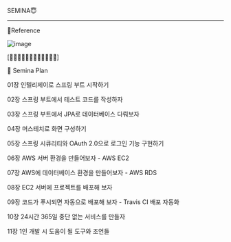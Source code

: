 SEMINA😇
_______________________________________________________________________________________________________________
📜Reference

![image](https://user-images.githubusercontent.com/37481441/211379983-46970562-8170-498f-a73c-82db8acaad87.png)

[🥕🥕🥕🥕🥕🥕🥕🥕🥕🥕🥕🥕]

🥽 Semina Plan

01장 인텔리제이로 스프링 부트 시작하기

02장 스프링 부트에서 테스트 코드를 작성하자
 
03장 스프링 부트에서 JPA로 데이터베이스 다뤄보자
 
04장 머스테치로 화면 구성하기
 
05장 스프링 시큐리티와 OAuth 2.0으로 로그인 기능 구현하기
 
06장 AWS 서버 환경을 만들어보자 - AWS EC2
 
07장 AWS에 데이터베이스 환경을 만들어보자 - AWS RDS
 
08장 EC2 서버에 프로젝트를 배포해 보자
 
09장 코드가 푸시되면 자동으로 배포해 보자 - Travis CI 배포 자동화
 
10장 24시간 365일 중단 없는 서비스를 만들자
 
11장 1인 개발 시 도움이 될 도구와 조언들
 
